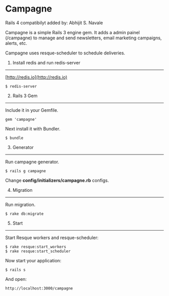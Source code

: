 Campagne
========
Rails 4 compatibilyt added by: Abhijit S. Navale

Campagne is a simple Rails 3 engine gem. It adds a admin painel (/campagne) to manage and send newsletters, email marketing campaigns, alerts, etc.

Campagne uses resque-scheduler to schedule deliveries.


1) Install redis and run redis-server
-------------------------------------

[http://redis.io](http://redis.io)

    $ redis-server


2) Rails 3 Gem
--------------

Include it in your Gemfile.

    gem 'campagne'


Next install it with Bundler.

    $ bundle


3) Generator
------------

Run campagne generator.

    $ rails g campagne

Change __config/initializers/campagne.rb__ configs.


4) Migration
------------

Run migration.

    $ rake db:migrate


5) Start
--------

Start Resque workers and resque-scheduler:

    $ rake resque:start_workers
    $ rake resque:start_scheduler

Now start your application:

    $ rails s
    
And open:

    http://localhost:3000/campagne

